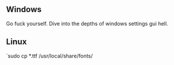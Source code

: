 ## Windows
Go fuck yourself. Dive into the depths of windows settings gui hell.

## Linux 
`sudo cp *.ttf /usr/local/share/fonts/
